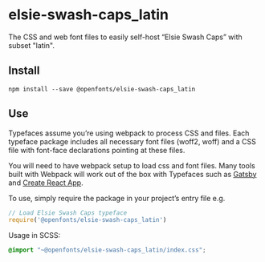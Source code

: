 
# elsie-swash-caps_latin

The CSS and web font files to easily self-host “Elsie Swash Caps” with subset "latin".

## Install

`npm install --save @openfonts/elsie-swash-caps_latin`

## Use

Typefaces assume you’re using webpack to process CSS and files. Each typeface
package includes all necessary font files (woff2, woff) and a CSS file with
font-face declarations pointing at these files.

You will need to have webpack setup to load css and font files. Many tools built
with Webpack will work out of the box with Typefaces such as [Gatsby](https://github.com/gatsbyjs/gatsby)
and [Create React App](https://github.com/facebookincubator/create-react-app).

To use, simply require the package in your project’s entry file e.g.

```javascript
// Load Elsie Swash Caps typeface
require('@openfonts/elsie-swash-caps_latin')
```

Usage in SCSS:
```scss
@import "~@openfonts/elsie-swash-caps_latin/index.css";
```
